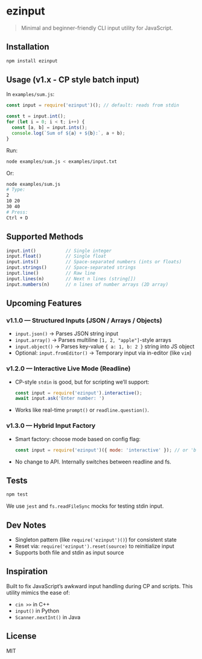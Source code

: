 # ezinput

> Minimal and beginner-friendly CLI input utility for JavaScript.

## Installation

```bash
npm install ezinput
```

## Usage (v1.x - CP style batch input)

In `examples/sum.js`:

```js
const input = require('ezinput')(); // default: reads from stdin

const t = input.int();
for (let i = 0; i < t; i++) {
  const [a, b] = input.ints();
  console.log(`Sum of ${a} + ${b}:`, a + b);
}
```

Run:

```bash
node examples/sum.js < examples/input.txt
```

Or:

```bash
node examples/sum.js
# Type:
2
10 20
30 40
# Press:
Ctrl + D
```

## Supported Methods

```js
input.int()           // Single integer
input.float()         // Single float
input.ints()          // Space-separated numbers (ints or floats)
input.strings()       // Space-separated strings
input.line()          // Raw line
input.lines(n)        // Next n lines (string[])
input.numbers(n)      // n lines of number arrays (2D array)
```



## Upcoming Features

### v1.1.0 — Structured Inputs (JSON / Arrays / Objects)

- `input.json()` → Parses JSON string input  
- `input.array()` → Parses multiline `[1, 2, "apple"]`-style arrays  
- `input.object()` → Parses key-value `{ a: 1, b: 2 }` string into JS object  
- Optional: `input.fromEditor()` → Temporary input via in-editor (like `vim`)

### v1.2.0 — Interactive Live Mode (Readline)

- CP-style `stdin` is good, but for scripting we’ll support:
  ```js
  const input = require('ezinput').interactive();
  await input.ask('Enter number: ')
  ```

- Works like real-time `prompt()` or `readline.question()`.

### v1.3.0 — Hybrid Input Factory

- Smart factory: choose mode based on config flag:
  ```js
  const input = require('ezinput')({ mode: 'interactive' }); // or 'batch'
  ```
- No change to API. Internally switches between readline and fs.

## Tests

```bash
npm test
```

We use `jest` and `fs.readFileSync` mocks for testing stdin input.

## Dev Notes
- Singleton pattern (like `require('ezinput')()`) for consistent state  
- Reset via: `require('ezinput').reset(source)` to reinitialize input  
- Supports both file and stdin as input source

## Inspiration
Built to fix JavaScript’s awkward input handling during CP and scripts. This utility mimics the ease of:
- `cin >>` in C++
- `input()` in Python
- `Scanner.nextInt()` in Java

## License
MIT
